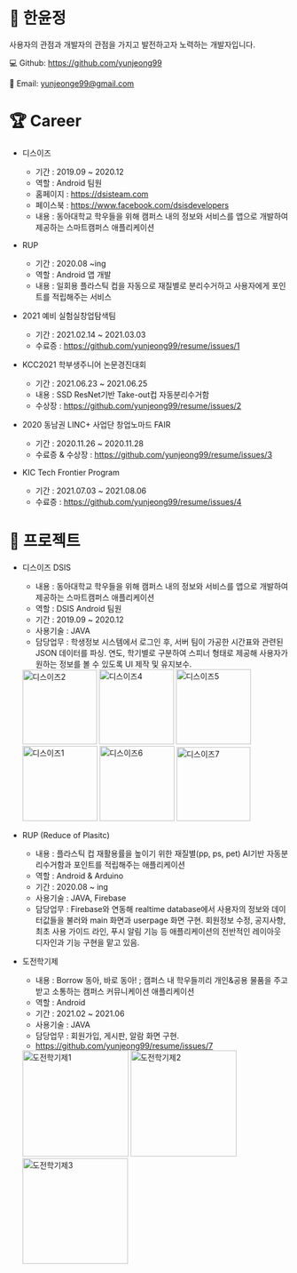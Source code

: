 # :wave: 한윤정 
사용자의 관점과 개발자의 관점을 가지고 발전하고자 노력하는 개발자입니다.

:computer: Github: https://github.com/yunjeong99

:email: Email: yunjeonge99@gmail.com



# :trophy: Career
* 디스이즈
  * 기간 : 2019.09 ~ 2020.12
  * 역할 : Android 팀원
  * 홈페이지 : https://dsisteam.com
  * 페이스북 : https://www.facebook.com/dsisdevelopers
  * 내용 : 동아대학교 학우들을 위해 캠퍼스 내의 정보와 서비스를 앱으로 개발하여 제공하는 스마트캠퍼스 애플리케이션



* RUP
  * 기간 : 2020.08 ~ing
  * 역할 : Android 앱 개발
  * 내용 : 일회용 플라스틱 컵을 자동으로 재질별로 분리수거하고 사용자에게 포인트를 적립해주는 서비스



* 2021 예비 실험실창업탐색팀
  * 기간 : 2021.02.14 ~ 2021.03.03
  * 수료증 : https://github.com/yunjeong99/resume/issues/1



* KCC2021 학부생주니어 논문경진대회
  * 기간 : 2021.06.23 ~ 2021.06.25
  * 내용 : SSD ResNet기반 Take-out컵 자동분리수거함
  * 수상장 : https://github.com/yunjeong99/resume/issues/2


* 2020 동남권 LINC+ 사업단 창업노마드 FAIR
  * 기간 : 2020.11.26 ~ 2020.11.28
  * 수료증 & 수상장 : https://github.com/yunjeong99/resume/issues/3


* KIC Tech Frontier Program
  * 기간 : 2021.07.03 ~ 2021.08.06
  * 수료증 : https://github.com/yunjeong99/resume/issues/4


# :file_folder: 프로젝트
* 디스이즈 DSIS
  * 내용 : 동아대학교 학우들을 위해 캠퍼스 내의 정보와 서비스를 앱으로 개발하여 제공하는 스마트캠퍼스 애플리케이션
  * 역할 : DSIS Android 팀원
  * 기간 : 2019.09 ~ 2020.12
  * 사용기술 : JAVA
  * 담당업무 : 학생정보 시스템에서 로그인 후, 서버 팀이 가공한 시간표와 관련된 JSON 데이터를 파싱. 연도, 학기별로 구분하여 스피너 형태로 제공해 사용자가 원하는 정보를 볼 수 있도록 UI 제작 및 유지보수.
  <img width="134" alt="디스이즈2" src="https://user-images.githubusercontent.com/77837098/139205447-35468650-0f7d-4f22-88b3-364299329629.PNG">
  <img width="135" alt="디스이즈4" src="https://user-images.githubusercontent.com/77837098/139205443-5c7d42cf-1f7b-45a5-bb60-03d8e90df195.PNG">
  <img width="135" alt="디스이즈5" src="https://user-images.githubusercontent.com/77837098/139205449-d50a7b9f-a58b-4139-adfd-eb797a1c24ea.PNG">
  <img width="135" alt="디스이즈1" src="https://user-images.githubusercontent.com/77837098/139205444-f27cdd5b-07e5-4ca0-8d66-f8c8ee1d272c.PNG">
  <img width="135" alt="디스이즈6" src="https://user-images.githubusercontent.com/77837098/139205435-09d2dbc5-b963-47eb-b149-49c7c7e3fad6.PNG">
  <img width="133" alt="디스이즈7" src="https://user-images.githubusercontent.com/77837098/139394518-8d992156-a2ca-4308-81fd-0fd15aa9c7a7.PNG">
  

* RUP (Reduce of Plasitc)
  * 내용 : 플라스틱 컵 재활용률을 높이기 위한 재질별(pp, ps, pet) AI기반 자동분리수거함과 포인트를 적립해주는 애플리케이션
  * 역할 : Android & Arduino
  * 기간 : 2020.08 ~ ing
  * 사용기술 : JAVA, Firebase
  * 담당업무 : Firebase와 연동해 realtime database에서 사용자의 정보와 데이터값들을 불러와 main 화면과 userpage 화면 구현. 회원정보 수정, 공지사항, 최초 사용 가이드 라인, 푸시 알림 기능 등 애플리케이션의 전반적인 레이아웃 디자인과 기능 구현을 맡고 있음.


* 도전학기제 
  * 내용 : Borrow 동아, 바로 동아! ; 캠퍼스 내 학우들끼리 개인&공용 물품을 주고받고 소통하는 캠퍼스 커뮤니케이션 애플리케이션
  * 역할 : Android
  * 기간 : 2021.02 ~ 2021.06
  * 사용기술 : JAVA
  * 담당업무 : 회원가입, 게시판, 알람 화면 구현. 
  * https://github.com/yunjeong99/resume/issues/7
  <img width="191" alt="도전학기제1" src="https://user-images.githubusercontent.com/77837098/139392787-f7597330-a267-473d-ab89-204594024743.PNG">
  <img width="191" alt="도전학기제2" src="https://user-images.githubusercontent.com/77837098/139392795-a756b1f2-9245-4558-af42-73932f276031.PNG">
  <img width="190" alt="도전학기제3" src="https://user-images.githubusercontent.com/77837098/139392799-b7b41a68-9b91-4c26-8c0b-e2dd5a5ad182.PNG">
